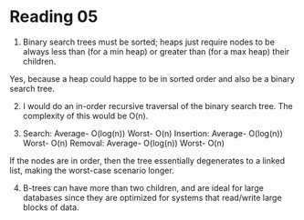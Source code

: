 Reading 05
==========

1. Binary search trees must be sorted; heaps just require nodes to be always less than (for a min heap) or greater than (for a max heap) their children.

Yes, because a heap could happe to be in sorted order and also be a binary search tree.

2. I would do an in-order recursive traversal of the binary  search tree. The complexity of this would be O(n).

3. Search: Average- O(log(n)) Worst- O(n)
Insertion: Average- O(log(n)) Worst- O(n)
Removal: Average- O(log(n)) Worst- O(n)

If the nodes are in order, then the tree essentially degenerates to a linked list, making the worst-case scenario longer.

4. B-trees can have more than two children, and are ideal for large databases since they are optimized for systems that read/write large blocks of data.
